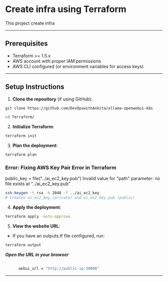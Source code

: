 # Create infra using Terraform

This project create infra 

---

## **Prerequisites**

- Terraform >= 1.5.x
- AWS account with proper IAM permissions
- AWS CLI configured (or environment variables for access keys)

---

## **Setup Instructions**

1. **Clone the repository** (if using GitHub):
```bash
git clone https://github.com/DevOpswithAnkita/ollama-openwebui-k8s

cd Terraform/
```

2. **Initialize Terraform**:
```bash
terraform init
```

3. **Plan the deployment**:
```bash
terraform plan
```
### Error: Fixing AWS Key Pair Error in Terraform
public_key = file("../ai_ec2_key.pub")
Invalid value for "path" parameter: no file exists at "../ai_ec2_key.pub"
```bash
ssh-keygen -t rsa -b 2048 -f ../ai_ec2_key
# Creates ai_ec2_key (private) and ai_ec2_key.pub (public)
```
4. **Apply the deployment**:
```bash
terraform apply -auto-approve
```

5. **View the website URL**:
- If you have an outputs.tf file configured, run:
```bash
terraform output
```

***Open the URL in your browser***
  ```bash
       
        webui_url = "http://public-ip:30080"
   ```
---


